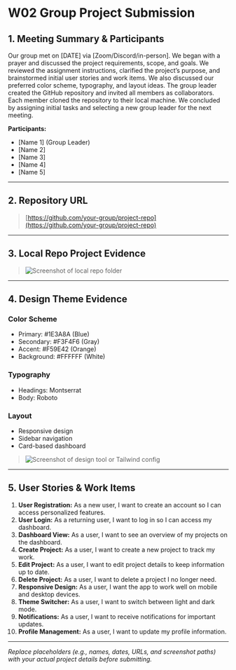 # W02 Group Project Submission

## 1. Meeting Summary & Participants

Our group met on [DATE] via [Zoom/Discord/in-person]. We began with a prayer and discussed the project requirements, scope, and goals. We reviewed the assignment instructions, clarified the project’s purpose, and brainstormed initial user stories and work items. We also discussed our preferred color scheme, typography, and layout ideas. The group leader created the GitHub repository and invited all members as collaborators. Each member cloned the repository to their local machine. We concluded by assigning initial tasks and selecting a new group leader for the next meeting.

**Participants:**
- [Name 1] (Group Leader)
- [Name 2]
- [Name 3]
- [Name 4]
- [Name 5]

---

## 2. Repository URL

> [https://github.com/your-group/project-repo](https://github.com/your-group/project-repo)

---

## 3. Local Repo Project Evidence

> ![Screenshot of local repo folder](./path-to-your-screenshot.png)

---

## 4. Design Theme Evidence

### Color Scheme
- Primary: #1E3A8A (Blue)
- Secondary: #F3F4F6 (Gray)
- Accent: #F59E42 (Orange)
- Background: #FFFFFF (White)

### Typography
- Headings: Montserrat
- Body: Roboto

### Layout
- Responsive design
- Sidebar navigation
- Card-based dashboard

> ![Screenshot of design tool or Tailwind config](./path-to-design-screenshot.png)

---

## 5. User Stories & Work Items

1. **User Registration:** As a new user, I want to create an account so I can access personalized features.
2. **User Login:** As a returning user, I want to log in so I can access my dashboard.
3. **Dashboard View:** As a user, I want to see an overview of my projects on the dashboard.
4. **Create Project:** As a user, I want to create a new project to track my work.
5. **Edit Project:** As a user, I want to edit project details to keep information up to date.
6. **Delete Project:** As a user, I want to delete a project I no longer need.
7. **Responsive Design:** As a user, I want the app to work well on mobile and desktop devices.
8. **Theme Switcher:** As a user, I want to switch between light and dark mode.
9. **Notifications:** As a user, I want to receive notifications for important updates.
10. **Profile Management:** As a user, I want to update my profile information.

---

*Replace placeholders (e.g., names, dates, URLs, and screenshot paths) with your actual project details before submitting.* 